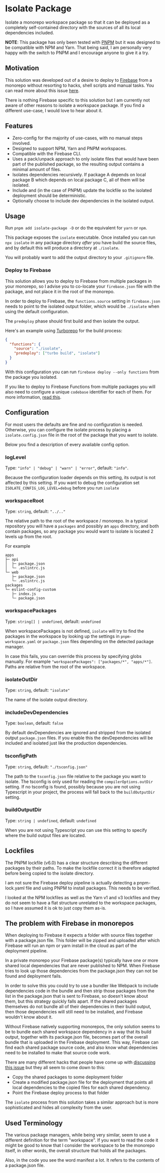 # Isolate Package

Isolate a monorepo workspace package so that it can be deployed as a completely
self-contained directory with the sources of all its local dependencies
included.

**NOTE**: This package has only been tested with [PNPM](https://pnpm.io/) but it
was designed to be compatible with NPM and Yarn. That being said, I am
personally very happy with the switch to PNPM and I encourage anyone to give it
a try.

## Motivation

This solution was developed out of a desire to deploy to
[Firebase](https://firebase.google.com/) from a monorepo without resorting to
hacks, shell scripts and manual tasks. You can read more about this issue
[here](#the-problem-with-firebase-in-monorepos).

There is nothing Firebase specific to this solution but I am currently not aware
of other reasons to isolate a workspace package. If you find a different
use-case, I would love to hear about it.

## Features

- Zero-config for the majority of use-cases, with no manual steps involved.
- Designed to support NPM, Yarn and PNPM workspaces.
- Compatible with the Firebase CLI.
- Uses a pack/unpack approach to only isolate files that would have been part of
  the published package, so the resulting output contains a minimal amount of
  files.
- Isolates dependencies recursively. If package A depends on local package B
  which depends on local package C, all of them will be isolated.
- Include and (in the case of PNPM) update the lockfile so the isolated
  deployment should be deterministic.
- Optionally choose to include dev dependencies in the isolated output.

## Usage

Run `pnpm add isolate-package -D` or do the equivalent for `yarn` or `npm`.

This package exposes the `isolate` executable. Once installed you can run `npx
isolate` in any package directory _after_ you have build the source files, and
by default this will produce a directory at `./isolate`.

You will probably want to add the output directory to your `.gitignore` file.

### Deploy to Firebase

This solution allows you to deploy to Firebase from multiple packages in your
monorepo, so I advise you to co-locate your `firebase.json` file with the
package, and not place it in the root of the monorepo.

In order to deploy to Firebase, the `functions.source` setting in
`firebase.json` needs to point to the isolated output folder, which would be
`./isolate` when using the default configuration.

The `predeploy` phase should first build and then isolate the output.

Here's an example using [Turborepo](https://turbo.build/) for the build process:

```json
{
  "functions": {
    "source": "./isolate",
    "predeploy": ["turbo build", "isolate"]
  }
}
```

With this configuration you can run `firebase deploy --only functions` from the
package you isolated.

If you like to deploy to Firebase Functions from multiple packages you will also
need to configure a unique `codebase` identifier for each of them. For more
information, [read
this](https://firebase.google.com/docs/functions/beta/organize-functions).

## Configuration

For most users the defaults are fine and no configuration is needed. Otherwise,
you can configure the isolate process by placing a `isolate.config.json` file in
the root of the package that you want to isolate.

Below you find a description of every available config option.

### logLevel

Type: `"info" | "debug" | "warn" | "error"`, default: `"info"`.

Because the configuration loader depends on this setting, its output is not
affected by this setting. If you want to debug the configuration set
`ISOLATE_CONFIG_LOG_LEVEL=debug` before you run `isolate`

### workspaceRoot

Type: `string`, default: `"../.."`

The relative path to the root of the workspace / monorepo. In a typical
repository you will have a `packages` and possibly an `apps` directory, and both
contain packages, so any package you would want to isolate is located 2 levels
up from the root.

For example

```
apps
├─ api
│  ├─ package.json
│  └─ .eslintrc.js
└─ web
   ├─ package.json
   └─ .eslintrc.js
packages
└─ eslint-config-custom
   ├─ index.js
   └─ package.json
```

### workspacePackages

Type: `string[] | undefined`, default: `undefined`

When workspacePackages is not defined, `isolate` will try to find the packages
in the workspace by looking up the settings in `pnpm-workspace.yaml` or
`package.json` files depending on the detected package manager.

In case this fails, you can override this process by specifying globs manually.
For example `"workspacePackages": ["packages/*", "apps/*"]`. Paths are relative
from the root of the workspace.

### isolateOutDir

Type: `string`, default: `"isolate"`

The name of the isolate output directory.

### includeDevDependencies

Type: `boolean`, default: `false`

By default devDependencies are ignored and stripped from the isolated output
`package.json` files. If you enable this the devDependencies will be included
and isolated just like the production dependencies.

### tsconfigPath

Type: `string`, default: `"./tsconfig.json"`

The path to the `tsconfig.json` file relative to the package you want to
isolate. The tsconfig is only used for reading the `compilerOptions.outDir`
setting. If no tsconfig is found, possibly because you are not using Typescript
in your project, the process will fall back to the `buildOutputDir` setting.

### buildOutputDir

Type: `string | undefined`, default: `undefined`

When you are not using Typescript you can use this setting to specify where the
build output files are located.

## Lockfiles

The PNPM lockfile (v6.0) has a clear structure describing the different packages
by their paths. To make the lockfile correct it is therefore adapted before
being copied to the isolate directory.

I am not sure the Firebase deploy pipeline is actually detecting a
pnpm-lock.yaml file and using PNPM to install packages. This needs to be
verified.

I looked at the NPM lockfiles as well as the Yarn v1 and v3 lockfiles and they
do not seem to have a flat structure unrelated to the workspace packages, so I
have assumed it is ok to just copy them as-is.

## The problem with Firebase in monorepos

When deploying to Firebase it expects a folder with source files together with a
package.json file. This folder will be zipped and uploaded after which Firebase
will run an npm or yarn install in the cloud as part of the deployment pipeline.

In a private monorepo your Firebase package(s) typically have one or more shared
local dependencies that are never published to NPM. When Firebase tries to look
up those dependencies from the package.json they can not be found and deployment
fails.

In order to solve this you could try to use a bundler like Webpack to include
dependencies code in the bundle and then strip those packages from the list in
the package.json that is sent to Firebase, so doesn't know about them, but this
strategy quickly falls apart. If the shared packages themselves do not bundle
all of their dependencies in their build output, then those dependencies will
still need to be installed, and Firebase wouldn't know about it.

Without Firebase natively supporting monorepos, the only solution seems to be to
bundle each shared workspace dependency in a way that its build output, together
with its package.json file, becomes part of the overall bundle that is uploaded
in the Firebase deployment. This way, Firebase can find each shared package
source code, and also know what dependencies need to be installed to make that
source code work.

There are many different hacks that people have come up with [discussing this
issue](https://github.com/firebase/firebase-tools/issues/653) but they all seem
to come down to this:

- Copy the shared packages to some deployment folder
- Create a modified package.json file for the deployment that points all local
  dependencies to the copied files for each shared dependency.
- Point the Firebase deploy process to that folder

The `isolate` process from this solution takes a similar approach but is more
sophisticated and hides all complexity from the user.

## Used Terminology

The various package managers, while being very similar, seem to use a different
definition for the term "workspace". If you want to read the code it might be
good to know that I consider the workspace to be the monorepo itself, in other
words, the overall structure that holds all the packages.

Also, in the code you see the word manifest a lot. It refers to the contents of
a package.json file.
